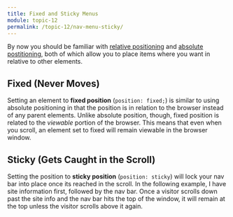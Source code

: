 ```yaml
---
title: Fixed and Sticky Menus
module: topic-12
permalink: /topic-12/nav-menu-sticky/
---
```


<div class="divider-heading"></div>

By now you should be familiar with <a href="../../topic-11/position-relative/" target="_new">relative positioning</a> and <a href="../../topic-11/position-absolute/" target="_new">absolute postitioning</a>, both of which allow you to place items where you want in relative to other elements.


<div class="divider-pg"></div>


## Fixed (Never Moves)
Setting an element to **fixed position** (`position: fixed;`) is similar to using absolute positioning in that the position is in relation to the browser instead of any parent elements. Unlike absolute position, though, fixed position is related to the _viewable_ portion of the browser. This means that even when you scroll, an element set to fixed will remain viewable in the browser window.

<div class="codepen-embed">
  <p data-height="600" data-theme-id="30567" data-slug-hash="qBNYWae" data-default-tab="result" data-user="retrog4m3r" data-embed-version="2" data-pen-title="Dropdown Menu with Fixed Header" class="codepen"></p>
</div>


<div class="divider-pg"></div>


## Sticky (Gets Caught in the Scroll)
Setting the position to **sticky position** (`position: sticky`) will lock your nav bar into place once its reached in the scroll. In the following example, I have site information first, followed by the nav bar. Once a visitor scrolls down past the site info and the nav bar hits the top of the window, it will remain at the top unless the visitor scrolls above it again.

<div class="codepen-embed">
  <p data-height="600" data-theme-id="30567" data-slug-hash="XWKPwYz" data-default-tab="result" data-user="retrog4m3r" data-embed-version="2" data-pen-title="Dropdown Menu with Sticky Header" class="codepen"></p>
</div>
